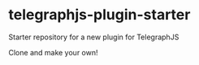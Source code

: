 # telegraphjs-plugin-starter
Starter repository for a new plugin for TelegraphJS

Clone and make your own!

